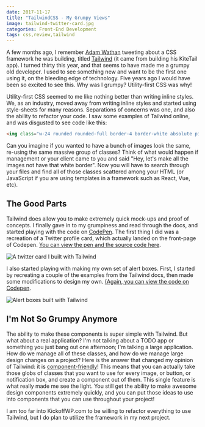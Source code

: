 ```yaml
---
date: 2017-11-17
title: "TailwindCSS - My Grumpy Views"
image: tailwind-twitter-card.jpg
categories: Front-End Development
tags: css,review,tailwind
---
```

A few months ago, I remember [Adam Wathan](https://twitter.com/adamwathan) tweeting about a CSS framework he was building, titled [Tailwind](https://tailwindcss.com) (it came from building his KiteTail app).  I turned thirty this year, and that seems to have made me a grumpy old developer.  I used to see something new and want to be the first one using it, on the bleeding edge of technology.  Five years ago I would have been so excited to see this.  Why was I grumpy?  Utility-first CSS was why!

Utility-first CSS seemed to me like nothing better than writing inline styles.  We, as an industry, moved away from writing inline styles and started using style-sheets for many reasons.  Separations of concerns was one, and also the ability to refactor your code.  I saw some examples of Tailwind online, and was disgusted to see code like this:

```html
<img class="w-24 rounded rounded-full border-4 border-white absolute pin-l pin-b -mb-8 ml-4" src="..." />
```

Can you imagine if you wanted to have a bunch of images look the same, re-using the same massive group of classes?  Think of what would happen if management or your client came to you and said "Hey, let's make all the images not have that white border".  Now you will have to search through your files and find all of those classes scattered among your HTML (or JavaScript if you are using templates in a framework such as React, Vue, etc).

## The Good Parts

Tailwind does allow you to make extremely quick mock-ups and proof of concepts.  I finally gave in to my grumpiness and read through the docs, and started playing with the code on [CodePen](https://codepen.io/ChrisPerko/).  The first thing I did was a recreation of a Twitter profile card, which actually landed on the front-page of Codepen.  [You can view the pen and the source code here](https://codepen.io/ChrisPerko/pen/XzMRQJ?editors=1000).

![A twitter card I built with Tailwind](/assets/images/tailwind-twitter-card.jpg)

I also started playing with making my own set of alert boxes.  First, I started by recreating a couple of the examples from the Tailwind docs, then made some modifications to design my own.  [(Again, you can view the code on Codepen](https://codepen.io/ChrisPerko/pen/YEVvWz).

![Alert boxes built with Tailwind](/assets/images/tailwind-alert-boxes.png)

## I'm Not So Grumpy Anymore

The ability to make these components is super simple with Tailwind.  But what about a real application?  I'm not talking about a TODO app or something you just bang out one afternoon; I'm talking a large application.  How do we manage all of these classes, and how do we manage large design changes on a project?  Here is the answer that changed my opinion of Tailwind: it is [component-friendly](https://tailwindcss.com/docs/what-is-tailwind/#component-friendly)!  This means that you can actually take those globs of classes that you want to use for every image, or button, or notification box, and create a component out of them.  This single feature is what really made me see the light.  You still get the ability to make awesome design components extremely quickly, and you can put those ideas to use into components that you can use throughout your project!

I am too far into KickoffWP.com to be willing to refactor everything to use Tailwind, but I do plan to utilize the framework in my next project.